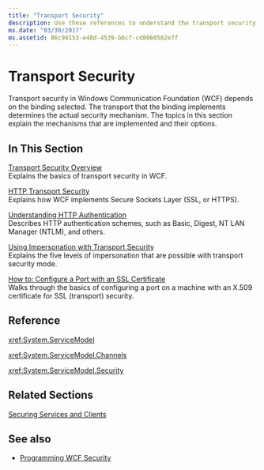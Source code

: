 ```yaml
---
title: "Transport Security"
description: Use these references to understand the transport security mechanisms in WFC, how they are implemented and their options.
ms.date: "03/30/2017"
ms.assetid: 86c94153-e48d-4539-b6cf-cd8060582e7f
---
```

# Transport Security
Transport security in Windows Communication Foundation (WCF) depends on the binding selected. The transport that the binding implements determines the actual security mechanism. The topics in this section explain the mechanisms that are implemented and their options.  
  
## In This Section  
 [Transport Security Overview](transport-security-overview.md)  
 Explains the basics of transport security in WCF.  
  
 [HTTP Transport Security](http-transport-security.md)  
 Explains how WCF implements Secure Sockets Layer (SSL, or HTTPS).  
  
 [Understanding HTTP Authentication](understanding-http-authentication.md)  
 Describes HTTP authentication schemes, such as Basic, Digest, NT LAN Manager (NTLM), and others.  
  
 [Using Impersonation with Transport Security](using-impersonation-with-transport-security.md)  
 Explains the five levels of impersonation that are possible with transport security mode.  
  
 [How to: Configure a Port with an SSL Certificate](how-to-configure-a-port-with-an-ssl-certificate.md)  
 Walks through the basics of configuring a port on a machine with an X.509 certificate for SSL (transport) security.  
  
## Reference  
 <xref:System.ServiceModel>  
  
 <xref:System.ServiceModel.Channels>  
  
 <xref:System.ServiceModel.Security>  
  
## Related Sections  
 [Securing Services and Clients](securing-services-and-clients.md)  
  
## See also

- [Programming WCF Security](programming-wcf-security.md)
